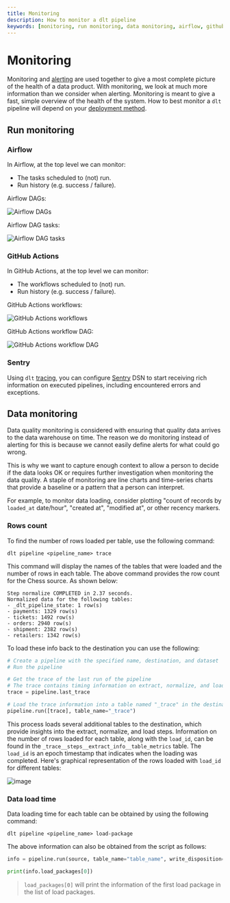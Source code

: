 ```yaml
---
title: Monitoring
description: How to monitor a dlt pipeline
keywords: [monitoring, run monitoring, data monitoring, airflow, github actions]
---
```


# Monitoring

Monitoring and [alerting](alerting.md) are used together to give a most complete picture of the
health of a data product. With monitoring, we look at much more information than we consider when
alerting. Monitoring is meant to give a fast, simple overview of the health of the system. How to
best monitor a `dlt` pipeline will depend on your [deployment method](../walkthroughs/deploy-a-pipeline/).

## Run monitoring

### Airflow

In Airflow, at the top level we can monitor:

- The tasks scheduled to (not) run.
- Run history (e.g. success / failure).

Airflow DAGs:

![Airflow DAGs](images/airflow_dags.png)

Airflow DAG tasks:

![Airflow DAG tasks](images/airflow_dag_tasks.png)

### GitHub Actions

In GitHub Actions, at the top level we can monitor:

- The workflows scheduled to (not) run.
- Run history (e.g. success / failure).

GitHub Actions workflows:

![GitHub Actions workflows](images/github_actions_workflows.png)

GitHub Actions workflow DAG:

![GitHub Actions workflow DAG](images/github_actions_workflow_dag.png)

### Sentry

Using `dlt` [tracing](tracing.md), you can configure [Sentry](https://sentry.io) DSN to start
receiving rich information on executed pipelines, including encountered errors and exceptions.

## Data monitoring

Data quality monitoring is considered with ensuring that quality data arrives to the data warehouse
on time. The reason we do monitoring instead of alerting for this is because we cannot easily define
alerts for what could go wrong.

This is why we want to capture enough context to allow a person to decide if the data looks OK or
requires further investigation when monitoring the data quality. A staple of monitoring are line
charts and time-series charts that provide a baseline or a pattern that a person can interpret.

For example, to monitor data loading, consider plotting "count of records by `loaded_at` date/hour",
"created at", "modified at", or other recency markers.

### Rows count
To find the number of rows loaded per table, use the following command:

```shell
dlt pipeline <pipeline_name> trace
```

This command will display the names of the tables that were loaded and the number of rows in each table.
The above command provides the row count for the Chess source. As shown below:

```shell
Step normalize COMPLETED in 2.37 seconds.
Normalized data for the following tables:
- _dlt_pipeline_state: 1 row(s)
- payments: 1329 row(s)
- tickets: 1492 row(s)
- orders: 2940 row(s)
- shipment: 2382 row(s)
- retailers: 1342 row(s)
```

To load these info back to the destination you can use the following:
```python
# Create a pipeline with the specified name, destination, and dataset
# Run the pipeline

# Get the trace of the last run of the pipeline
# The trace contains timing information on extract, normalize, and load steps
trace = pipeline.last_trace

# Load the trace information into a table named "_trace" in the destination
pipeline.run([trace], table_name="_trace")
```
This process loads several additional tables to the destination, which provide insights into
the extract, normalize, and load steps. Information on the number of rows loaded for each table,
along with the `load_id`, can be found in the `_trace__steps__extract_info__table_metrics` table.
The `load_id` is an epoch timestamp that indicates when the loading was completed. Here's graphical
representation of the rows loaded with `load_id` for different tables:

![image](https://storage.googleapis.com/dlt-blog-images/docs_monitoring_count_of_rows_vs_load_id.jpg)

### Data load time
Data loading time for each table can be obtained by using the following command:

```shell
dlt pipeline <pipeline_name> load-package
```

The above information can also be obtained from the script as follows:

```python
info = pipeline.run(source, table_name="table_name", write_disposition='append')

print(info.load_packages[0])
```
> `load_packages[0]` will print the information of the first load package in the list of load packages.